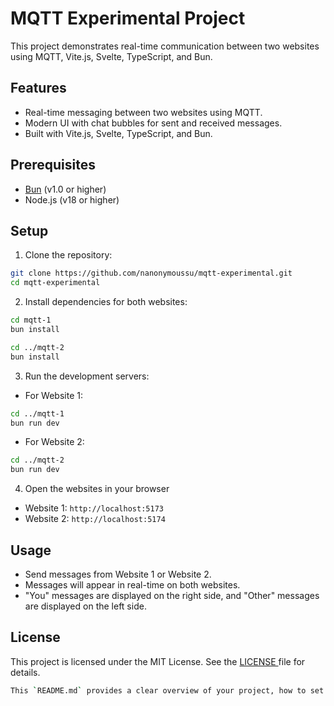 # MQTT Experimental Project

This project demonstrates real-time communication between two websites using MQTT, Vite.js, Svelte, TypeScript, and Bun.

## Features

- Real-time messaging between two websites using MQTT.
- Modern UI with chat bubbles for sent and received messages.
- Built with Vite.js, Svelte, TypeScript, and Bun.

## Prerequisites

- [Bun](https://bun.sh/) (v1.0 or higher)
- Node.js (v18 or higher)

## Setup

1. Clone the repository:

```bash
git clone https://github.com/nanonymoussu/mqtt-experimental.git
cd mqtt-experimental
```

2. Install dependencies for both websites:

```bash
cd mqtt-1
bun install

cd ../mqtt-2
bun install
```

3. Run the development servers:

- For Website 1:

```bash
cd ../mqtt-1
bun run dev
```

- For Website 2:

```bash
cd ../mqtt-2
bun run dev
```

4. Open the websites in your browser

- Website 1: `http://localhost:5173`
- Website 2: `http://localhost:5174`

## Usage

- Send messages from Website 1 or Website 2.
- Messages will appear in real-time on both websites.
- "You" messages are displayed on the right side, and "Other" messages are displayed on the left side.

## License

This project is licensed under the MIT License. See the [LICENSE ](https://github.com/nanonymoussu/mqtt-experimental/LICENSE)file for details.

```bash
This `README.md` provides a clear overview of your project, how to set it up, and how to use it. Let me know if you need further adjustments! 😊
```

